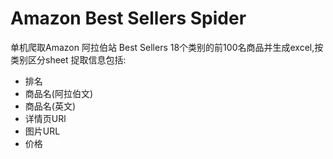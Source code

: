 # Amazon Best Sellers Spider
单机爬取Amazon 阿拉伯站 Best Sellers 18个类别的前100名商品并生成excel,按类别区分sheet
捉取信息包括:
- 排名
- 商品名(阿拉伯文)
- 商品名(英文)
- 详情页URl
- 图片URL
- 价格